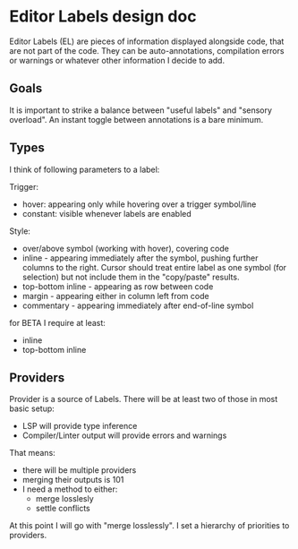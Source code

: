 # Editor Labels design doc

Editor Labels (EL) are pieces of information displayed alongside code, 
that are not part of the code. They can be auto-annotations, compilation errors
or warnings or whatever other information I decide to add.

## Goals
It is important to strike a balance between "useful labels" and "sensory
overload". An instant toggle between annotations is a bare minimum.

## Types

I think of following parameters to a label:

Trigger:
- hover: appearing only while hovering over a trigger symbol/line
- constant: visible whenever labels are enabled

Style:
- over/above symbol (working with hover), covering code
- inline - appearing immediately after the symbol, pushing further columns to 
the right. Cursor should treat entire label as one symbol (for selection) but
not include them in the "copy/paste" results.
- top-bottom inline - appearing as row between code
- margin - appearing either in column left from code
- commentary - appearing immediately after end-of-line symbol 

for BETA I require at least:
- inline
- top-bottom inline

## Providers

Provider is a source of Labels. There will be at least two of those
in most basic setup:
- LSP will provide type inference
- Compiler/Linter output will provide errors and warnings

That means:
- there will be multiple providers
- merging their outputs is 101
- I need a method to either:
  - merge losslesly
  - settle conflicts

At this point I will go with "merge losslessly". I set a hierarchy of
priorities to providers.